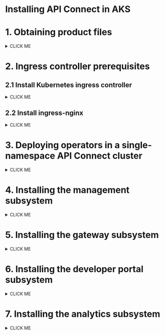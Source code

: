 # Installing API Connect in AKS

# 1. Obtaining product files

<details><summary>CLICK ME</summary>

Refer the product documentation [here](https://www.ibm.com/docs/en/api-connect/10.0.x_cd?topic=procedures-obtaining-product-files) for more detailed info, but you don't need to use this for the installation.

### 1. Obtain the API Connect files

Follow the documentation [here](../01-download-api-connect-binaries) and download the binaries.

### 2. Load the image-tool image in your Docker local registry

1. Run the below command.

  ```
  docker load -i apiconnect-image-tool_10.0.8.4.tar.gz
  ```

  or 

  ```
  docker load apiconnect-image-tool_10.0.8.4.tar.gz
  ```

### 3. Upload the product images from local registry to remote Docker registry


1. Replace the values of the following variables as required
2. Run the below commands.
```
export DOCKER_SERVER=docker.io
export DOCKER_USERNAME=test_user
export DOCKER_PASSWORD=test_password
```
3. Run the following commmand to login into the registry

```
docker login $DOCKER_SERVER -u $DOCKER_USERNAME  -p $DOCKER_PASSWORD
```

4. Run the following commmand to upload the image from local registry to the remote docker registry

```
docker run --rm apiconnect-image-tool-10.0.8.4 upload $DOCKER_SERVER/$DOCKER_USERNAME
```
or

```
docker run --rm apiconnect-image-tool-10.0.8.4 upload $DOCKER_SERVER --username $DOCKER_USERNAME --password $DOCKER_PASSWORD
```
</details>


# 2. Ingress controller prerequisites

## 2.1 Install Kubernetes ingress controller 

<details><summary>CLICK ME</summary>

Refer the product documentation [here](https://www.ibm.com/docs/en/api-connect/10.0.x_cd?topic=deployment-kubernetes-ingress-controller-prerequisites) for more detailed info, but you don't need to use this for the installation.

A Kubernetes deployment for IBM API Connect requires the **kubernetes/ingress-nginx** ingress controller implementation (see https://github.com/kubernetes/ingress-nginx) with SSL passthrough enabled.

1. Login into the Kubernetes cluster via kubectl cli.

2. Dowload the sample [ingress-config.yaml](./files/ingress-config.yaml) file to configure the ingress controller.

3. Run the following commands to make the **helm** repo ready.

```
helm repo add ingress-nginx https://kubernetes.github.io/ingress-nginx
helm repo update
```

4. With the above downloaded **ingress-config.yaml** file run the following command.
```
helm install ingress-controller ingress-nginx/ingress-nginx --namespace kube-system --values ingress-config.yaml
```
</details>

## 2.2 Install ingress-nginx

<details><summary>CLICK ME</summary>

1. Run the below command to install ingress-nginx.

  ```
  kubectl apply -f https://raw.githubusercontent.com/kubernetes/ingress-nginx/main/deploy/static/provider/cloud/deploy.yaml
  ```

2. Run the below command to know the External IP Address cluster.
  ```
  kubectl get service ingress-nginx-controller -n ingress-nginx
  ```
you may get the below output.

  ```
  NAME                       TYPE           CLUSTER-IP    EXTERNAL-IP      PORT(S)                      AGE
  ingress-nginx-controller   LoadBalancer   10.0.15.218   22.33.44.55   80:30172/TCP,443:31150/TCP   89m
  ```
3. Note the IP Address displayed under the `EXTERNAL-IP` column ex: `22.33.44.55`.

</details>


# 3. Deploying operators in a single-namespace API Connect cluster

<details><summary>CLICK ME</summary>

Refer the product documentation [here](https://www.ibm.com/docs/en/api-connect/10.0.8_lts?topic=docm-deploying-operators-in-single-namespace-api-connect-cluster) for more detailed info, but you don't need to use this for the installation.


### 3.1. Create Namespace

1. Run the following command to create namespace

```
kubectl create ns apiconnect
```

### 3.2. Install Certificate Manager

Need to Get a certificate manager. API Connect uses cert-manager v1.18.1 of cert-manager, which is a native Kubernetes certificate management controller. You can obtain `cert-manager v1.18.1` from the API Connect v10 distribution `helper_files.zip` archive, or download it from https://github.com/cert-manager/cert-manager/releases/tag/v1.18.1

1. Download the file [cert-manager.yaml](./files/cert-manager.yaml) from this repo.

2. Run the following command to apply the CR

```
kubectl apply -f cert-manager.yaml
```

3. Wait for `cert-manager` pods to enter `Running 1/1` status before proceeding. To check the status, run the below command.
```
kubectl get po -n cert-manager 
```

### 3.3. Create registry secret

Need to create a registry secret with credentials to be used to pull down product images.

1. Replace the values of the following variables as required
2. Run the below commands.
```
export DOCKER_SERVER=docker.io
export DOCKER_USERNAME=test_user
export DOCKER_PASSWORD=test_password
export DOCKER_EMAIL="none@none.com"
```
3. Run the following commmands to create 3 secrets

```
kubectl create secret docker-registry apic-registry-secret --docker-server=$DOCKER_SERVER --docker-username=$DOCKER_USERNAME --docker-password=$DOCKER_PASSWORD --docker-email=$DOCKER_EMAIL  -n apiconnect

kubectl create secret docker-registry datapower-docker-local-cred --docker-server=$DOCKER_SERVER --docker-username=$DOCKER_USERNAME --docker-password=$DOCKER_PASSWORD --docker-email=$DOCKER_EMAIL  -n apiconnect

kubectl create secret generic datapower-admin-credentials --from-literal=password=admin -n apiconnect
```

### 3.4. Install API Connect CRDs

1. Download the file  [ibm-apiconnect-crds1.yaml](./files/ibm-apiconnect-crds1.yaml) from this repo.

2. Run the following command to deploy the same

```
kubectl apply -f ibm-apiconnect-crds1.yaml -n apiconnect
```

3. Download the file  [ibm-apiconnect-crds2.yaml](./files/ibm-apiconnect-crds2.yaml) from this repo.

4. Run the following command to deploy the same

```
kubectl apply -f ibm-apiconnect-crds2.yaml -n apiconnect
```

### 3.5. Install API Connect Operator

1. Download the file  [ibm-apiconnect.yaml](./files/ibm-apiconnect.yaml) from this repo.

2. In the downloaded file, replace the text `docker.io/test_user` with docker registry name and user name.

3. Run the following command to deploy the same

```
kubectl apply -f ibm-apiconnect.yaml -n apiconnect
```

ibm-datapower

### 3.6. Install Data Power Operator

1. Download the file  [ibm-datapower.yaml](./files/ibm-datapower.yaml) from this repo.

2. In the downloaded file, replace the text `docker.io/test_user` with docker registry name and user name.

3. Run the following command to deploy the same

```
kubectl apply -f ibm-datapower.yaml -n apiconnect
```

ibm-datapower

### 3.7. Install ingress-ca Issuer to be used by cert-manager

1. Download the file  [ingress-issuer-v1.yaml](./files/ingress-issuer-v1.yaml) from this repo.

2. Run the following command to deploy the same

```
kubectl apply -f ingress-issuer-v1.yaml -n apiconnect
```

3. Validate that the command succeeded by running the below command.


```
kubectl get certificates -n apiconnect
```

You may get the output like this
```
NAME                         READY   SECRET                       AGE
analytics-ingestion-client   True    analytics-ingestion-client   70s
gateway-peering              True    gateway-peering              69s
gateway-service              True    gateway-service              69s
ingress-ca                   True    ingress-ca                   71s
portal-admin-client          True    portal-admin-client          71s
portal-tunnel-client         True    portal-tunnel-client         70s
```
</details>

# 4. Installing the management subsystem

<details><summary>CLICK ME</summary>

Refer the product documentation [here](https://www.ibm.com/docs/en/api-connect/10.0.x_cd?topic=subsystems-installing-management-subsystem) for more detailed info, but you don't need to use this for the installation.

### 4.1 Download the file

1. Download the file  [management_cr.yaml](./files/management_cr.yaml) from this repo.

### 4.2 Update the info (Must do)

In the downloaded file, replace the following info.

1. Update the host name of the Docker Registry to which you uploaded the installation images.
```
imageRegistry: docker.io/test_user
```
2. Need to Update the desired ingress subdomain for the API Connect stack. 

  - If you have actual end point of your cluster then and replace the `111.222.333.444.nip.io` with the actual end point of your cluster. 
  - If you don't have/know the end point, then use the  `EXTERNAL-IP` column value we got it step 2.2 and replace the `111.222.333.444` with the actual end point of your cluster.

### 4.3 Update the info (if you need)

In the downloaded file, replace the following info only if required.

1. Update the API Connect application version.
```
version: 10.0.8.4
```

2. Update the profile.
```
profile: n1xc2.m16
```

3. Update the stroage class name.
```
storageClassName: managed-premium
```

4. Update the License info
```
  license:
    accept: true
    use: nonproduction
    license: L-HTFS-UAXYM3
```

### 4.4 Install the management CR

1. Run the following command to deploy the same

```
kubectl apply -f management_cr.yaml -n apiconnect
```

2. Verify that the management subsystem is fully installed:

```
kubectl get ManagementCluster -n apiconnect
```

The installation has completed when the READY status is True, and the SUMMARY reports that all services are online (e.g. 16/16). For example:
```
NAME         READY   SUMMARY   VERSION    RECONCILED VERSION   AGE
management   True   16/16       <version>   <version-build>       7m17s
```

### 4.5 Accessing Admin Portal

Let us access the Cloud Manager user interface as part of the management subsystem,

1. Run the below command to get the Password for the portal.

```
kubectl get secret -n apiconnect management-admin-secret -o jsonpath="{.data.password}" | base64 -d && echo ""
```

2. The end point of the url might be like this. Replace it with the appropriate ip or url.

```
https://admin.111.222.333.444.nip.io/admin
```

3. Login into the portal

  - UserName : admin
  - Password : Retrieved in the above step

  <img src="images/img11.png" >


4. Change the password

  <img src="images/img12.png" >

5. Home page of the portal is dispalyed.

  <img src="images/img13.png" >


</details>

# 5. Installing the gateway subsystem

<details><summary>CLICK ME</summary>

Refer the product documentation [here](https://www.ibm.com/docs/en/api-connect/10.0.x_cd?topic=subsystems-installing-gateway-subsystem) for more detailed info, but you don't need to use this for the installation.

### 5.1 Download the file

1. Download the file  [apigateway_cr.yaml](./files/apigateway_cr.yaml) from this repo.

### 5.2 Update the info (Must do)

In the downloaded file, replace the following info only if required.

1. Update the host name of the Docker Registry to which you uploaded the installation images.
```
imageRegistry: docker.io/test_user
```
 2. Need to Update the desired ingress subdomain for the API Connect stack. 

  - If you have actual end point of your cluster then and replace the `111.222.333.444.nip.io` with the actual end point of your cluster. 
  - If you don't have/know the end point, then use the  `EXTERNAL-IP` column value we got it step 2.2 and replace the `111.222.333.444` with the actual end point of your cluster.


### 5.3 Update the info (if you need)

In the downloaded file, replace the following info only if required.

1. Update the API Connect application version.
```
version: 10.0.8.4
```

2. Update the profile
```
profile: n1xc4.m8
```

3. Update the stroage class name.
```
storageClassName: managed-premium
```

4. Update the License info
```
  license:
    accept: true
    use: nonproduction
    license: L-HTFS-UAXYM3
```

### 5.4 Install the Gateway CR

1. Run the following command to deploy the same.

```
kubectl apply -f apigateway_cr.yaml -n apiconnect
```

2. Verify that the management subsystem is fully installed by running this command.

```
kubectl get GatewayCluster -n apiconnect
```

The installation has completed when the READY status is True, and the SUMMARY reports that all services are online (e.g. 3/3). For example:
```
NAME   READY   SUMMARY   VERSION    RECONCILED VERSION   AGE
gwv6   3/3     Running   10.0.8.4   10.0.8.4-3237        8h
```
</details>

# 6. Installing the developer portal subsystem

<details><summary>CLICK ME</summary>

Refer the product documentation [here](https://www.ibm.com/docs/en/api-connect/10.0.x_cd?topic=subsystems-installing-developer-portal-subsystem) for more detailed info, but you don't need to use this for the installation.

### 6.1 Download the file

1. Download the file  [portal_cr.yaml](./files/portal_cr.yaml) from this repo.

### 6.2 Update the info (Must do)

In the downloaded file, replace the following info only if required.

1. Update the host name of the Docker Registry to which you uploaded the installation images.
```
imageRegistry: docker.io/test_user
```

 2. Need to Update the desired ingress subdomain for the API Connect stack. 

  - If you have actual end point of your cluster then and replace the `111.222.333.444.nip.io` with the actual end point of your cluster. 
  - If you don't have/know the end point, then use the  `EXTERNAL-IP` column value we got it step 2.2 and replace the `111.222.333.444` with the actual end point of your cluster.

### 6.3 Update the info (if you need)

In the downloaded file, replace the following info only if required.

1. Update the API Connect application version.
```
version: 10.0.8.4
```

2. Update the profile,
```
profile: n1xc4.m16
```

3. Update the stroage class names in all the places.
```
storageClassName: managed-premium
```

4. Update the License info
```
  license:
    accept: true
    use: nonproduction
    license: L-HTFS-UAXYM3
```

### 6.4 Install the Portal CR

1. Run the following command to deploy the same.

```
kubectl apply -f portal_cr.yaml -n apiconnect
```

2. Verify that the developer portal is fully installed by running this command.

```
kubectl get PortalCluster -n apiconnect
```

The installation has completed when the status is in Running and READY should have value like 5/5. For example:
```
NAME     READY   STATUS    VERSION    RECONCILED VERSION   MESSAGE                                            AGE
portal   5/5     Running   10.0.8.4   10.0.8.4-3237        Ready for API Cloud Manager service registration   3m35s
```


### 6.5 Access the portal

The portal URL would be like this. You can change the URL as per your configuration. 

1. Access the portal in the browser using this URL (after replace the IP with the appropriate ip or url).

```
https://portal.111.222.333.444.nip.io/
```

You may see the following text in the screen.
```
Developer Portal is ready to create sites!
If you see this page, the web server is successfully installed and working. Further configuration is required.
```

### 6.6 Configuration

Need to register a portal service. Follow this [link](https://www.ibm.com/docs/en/api-connect/10.0.x_cd?topic=topology-registering-portal-service) to configure the same.

</details>

# 7. Installing the analytics subsystem

<details><summary>CLICK ME</summary>

Refer the product documentation [here](https://www.ibm.com/docs/en/api-connect/10.0.x_cd?topic=subsystems-installing-analytics-subsystem) for more detailed info, but you don't need to use this for the installation.

### 7.1 Download the file

1. Download the file  [analytics_cr.yaml](./files/analytics_cr.yaml) from this repo.

### 7.2 Update the info (Must do)

In the downloaded file, replace the following info only if required.

1. Update the host name of the Docker Registry to which you uploaded the installation images.
```
imageRegistry: docker.io/test_user
```
 2. Need to Update the desired ingress subdomain for the API Connect stack. 

  - If you have actual end point of your cluster then and replace the `111.222.333.444.nip.io` with the actual end point of your cluster. 
  - If you don't have/know the end point, then use the  `EXTERNAL-IP` column value we got it step 2.2 and replace the `111.222.333.444` with the actual end point of your cluster.

### 7.3 Update the info (if you need)

In the downloaded file, replace the following info only if required.

1. Update the API Connect application version.
```
version: 10.0.8.4
```

2. Update the profile
```
profile: n1xc4.m32
```

3. Update the stroage class name.
```
storageClassName: azurefile-csi-premium
```

4. Update the License info
```
  license:
    accept: true
    use: nonproduction
    license: L-HTFS-UAXYM3
```

### 7.4 Install the analytics CR

1. Download the file  [sysctl-vm-max-map-count.yaml](./files/sysctl-vm-max-map-count.yaml) from this repo.

2. Run the following command to deploy the same.

```
kubectl apply -f sysctl-vm-max-map-count.yaml
```

3. Run the following command to deploy the CR.

```
kubectl apply -f analytics_cr.yaml -n apiconnect
```

4. Verify that the analytics subsystem is fully installed by running this command.

```
kubectl get AnalyticsCluster -n apiconnect
```

The installation has completed when the status is in Running and READY should have value like 8/8. 
```
NAME        READY   STATUS    VERSION    RECONCILED VERSION   AGE
analytics   8/8     Running   10.0.8.4   10.0.8.4-3237        48m
```

#### Debugging

If any are not ready in the above output you need to see pod status.

1. Run this command.

```
kubectl get pods -n apiconnect
```

You may have a pod in CrashLoopBackOff status.
```
NAME                                                    READY   STATUS             RESTARTS        AGE
analytics-storage-0                                     1/2     CrashLoopBackOff   9 (4m44s ago)   29m
```

2. Get the logs of the pod by running the below command.

```
kubectl logs analytics-storage-0 -n apiconnect
```

you may have the logs like this.
```
[2025-10-23T02:28:51,472][INFO ][o.o.t.TransportService   ] [analytics-storage-0] Remote clusters initialized successfully.
[2025-10-23T02:28:52,142][INFO ][o.o.b.BootstrapChecks    ] [analytics-storage-0] bound or publishing to a non-loopback address, enforcing bootstrap checks
ERROR: [1] bootstrap checks failed
[1]: max virtual memory areas vm.max_map_count [65530] is too low, increase to at least [262144]
ERROR: OpenSearch did not exit normally - check the logs at /usr/share/opensearch/logs/apic-analytics-cluster.log
[2025-10-23T02:28:52,153][INFO ][o.o.s.a.r.AuditMessageRouter] [analytics-storage-0] Closing AuditMessageRouter
[2025-10-23T02:28:52,154][INFO ][o.o.n.Node               ] [analytics-storage-0] stopping ...
```

This shows the probelm with the virtual memory.


3. Download the file  [sysctl-vm-max-map-count.yaml](./files/sysctl-vm-max-map-count.yaml) from this repo.

4. Run the following command to deploy the same.

```
kubectl apply -f sysctl-vm-max-map-count.yaml
```

5. Run this command.

```
kubectl get pods -n apiconnect
```

You may not have a pod in CrashLoopBackOff status.

</details>